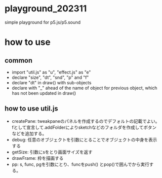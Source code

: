 # playground_202311
simple playground for p5.js/p5.sound

# how to use
## common
- import "util.js" as "u", "effect.js" as "e"
- declare "size", "dt", "snd", "p" and "f"
- declare "dt" in draw() with sub-objects
- declare with "_" ahead of the name of object for previous object, which has not been updated in draw()

## how to use util.js
- createPane: tweakpaneのパネルを作成するのでデフォルトの記載でよい。fとして宣言して.addFolderによりsketchなどのフォルダを作成してボタンなどを追加する。
- debug: 任意のオブジェクトを引数にとることでオブジェクトの中身を表示する
- getSize: 引数にsをとり画面サイズを返す
- drawFrame: 枠を描画する
- pp: s, func, pgを引数にとり、funcをpush() とpop()で囲んでから実行する。
